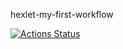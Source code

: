 hexlet-my-first-workflow

[![Actions Status](https://github.com/VictorKVV-hex/hexlet-my-first-workflow/workflows/hello-world/badge.svg)](https://github.com/VictorKVV-hex/hexlet-my-first-workflow/actions)
